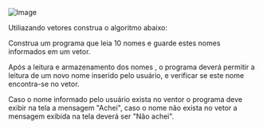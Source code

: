 

![Image](https://user-images.githubusercontent.com/11817445/255437232-e1eaddc8-ecf1-4a70-ba37-2ecad1c01b56.png)

Utiliazando vetores construa o algoritmo abaixo:

Construa um programa que leia 10 nomes e guarde estes nomes informados em um vetor. 

Após a leitura e armazenamento dos nomes , o programa deverá permitir a leitura de um novo nome inserido pelo usuário, e verificar se este nome  encontra-se no vetor.

Caso o nome informado pelo usuário exista no ventor o programa deve exibir na tela a mensagem "Achei", caso o nome não exista no vetor a mensagem exibida na tela deverá ser "Não achei".
